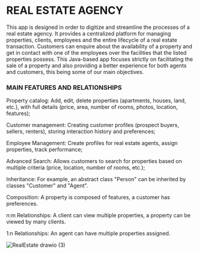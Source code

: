 # REAL ESTATE AGENCY 
This app is designed in order to digitize and streamline the processes of a real estate agency. It provides a centralized platform for managing properties, clients, employees and the entire lifecycle of a real estate transaction. Customers can enquire about the availability of a property and get in contact with one of the employees over the facilities that the listed properties possess. This Java-based app focuses strictly on facilitating the sale of a property and also providing a better experience for both agents and customers, this being some of our main objectives.

### MAIN FEATURES AND RELATIONSHIPS

Property catalog: Add, edit, delete properties (apartments, houses, land, etc.), with full details (price, area, number of rooms, photos, location, features);

Customer management: Creating customer profiles (prospect buyers, sellers, renters), storing interaction history and preferences;

Employee Management: Create profiles for real estate agents, assign properties, track performance;

Advanced Search: Allows customers to search for properties based on multiple criteria (price, location, number of rooms, etc.);

Inheritance: For example, an abstract class "Person" can be inherited by classes "Customer" and "Agent".

Composition: A property is composed of features, a customer has preferences.

n:m Relationships: A client can view multiple properties, a property can be viewed by many clients.

1:n Relationships: An agent can have multiple properties assigned.

![RealEstate drawio (3)](https://github.com/user-attachments/assets/f1d57599-9899-42b1-96bf-719ed3f493e0)


